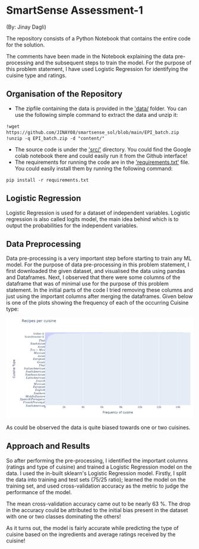 # SmartSense Assessment-1

(By: Jinay Dagli)

The repository consists of a Python Notebook that contains the entire code for the solution.

The comments have been made in the Notebook explaining the data pre-processing and the subsequent steps to train the model. For the purpose of this problem statement, I have used Logistic Regression for identifying the cuisine type and ratings.
## Organisation of the Repository

- The zipfile containing the data is provided in the ['data/](./data) folder. You can use the following simple command to extract the data and unzip it:
```
!wget https://github.com/JINAY08/smartsense_sol/blob/main/EPI_batch.zip
!unzip -q EPI_batch.zip -d "content/"
```

- The source code is under the ['src/'](./src) directory. You could find the Google colab notebook there and could easily run it from the Github interface!
- The requirements for running the code are in the ['requirements.txt'](requirements.txt) file. You could easily install them by running the following command:
```
pip install -r requirements.txt
```

## Logistic Regression

Logistic Regression is used for a dataset of independent variables. Logistic regression is also called logits model, the main idea behind which is to output the probabilities for the independent variables.

## Data Preprocessing

Data pre-processing is a very important step before starting to train any ML model. For the purpose of data pre-processing in this problem statement, I first downloaded the given dataset, and visualised the data using pandas and Dataframes. Next, I observed that there were some columns of the dataframe that was of minimal use for the purpose of this problem statement. In the initial parts of the code I tried removing these columns and just using the important columns after merging the dataframes.
Given below is one of the plots showing the frequency of each of the occurring Cuisine type:

![Screenshot 2023-09-28 135822](https://github.com/JINAY08/smartsense_sol/blob/main/images/Screenshot%202023-09-28%20135822.png)

As could be observed the data is quite biased towards one or two cuisines.
## Approach and Results

So after performing the pre-processing, I identified the important columns (ratings and type of cuisine) and trained a Logistic Regression model on the data. I used the in-built sklearn's Logistic Regression model. Firstly, I split the data into training and test sets (75/25 ratio); learned the model on the training set, and used cross-validation accuracy as the metric to judge the performance of the model.

The mean cross-validation accuracy came out to be nearly 63 %. The drop in the accuracy could be attributed to the initial bias present in the dataset with one or two classes dominating the others!

As it turns out, the model is fairly accurate while predicting the type of cuisine based on the ingredients and average ratings received by the cuisine!

